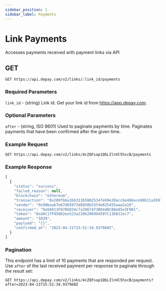 ```yaml
---
sidebar_position: 1
sidebar_label: Payments
---
```


# Link Payments

Accesses payments received with payment links via API

## GET

```
GET https://api.depay.com/v2/links/:link_id/payments
```

### Required Parameters

`link_id` - (string) Link id. Get your link id from https://app.depay.com.

### Optional Parameters

`after` - (string, ISO 8601) Used to paginate payments by time. Paginates payments that have been confirmed after the given time.

### Example Request

```
GET https://api.depay.com/v2/links/4cZQFsap1QbLIlnVC5hscB/payments
```

### Example Response

```javascript
[
  {
    "status": "success",
    "failed_reason": null,
    "blockchain": "ethereum",
    "transaction": "0x289fb6a1bb311b58025347e69e28acc6e486ace08b11a26912659f01fce12d62",
    "sender": "0x98baab7e67d65973d8958b53f4e825455aaa2a10",
    "receiver": "0x66911F870bD34c7a3967473B84d8C88e85e3F901",
    "token": "0xdAC17F958D2ee523a2206206994597C13D831ec7",
    "amount": "1039",
    "payload": "{}",
    "confirmed_at": "2023-04-21T15:52:34.937960Z",
  }
]
```

### Pagination

This endpoint has a limit of 10 payments that are responded per request. Use `after` of the last received payment per response to paginate through the result set:

```
GET https://api.depay.com/v2/links/4cZQFsap1QbLIlnVC5hscB/payments?after=2023-04-21T15:52:34.937960Z
```
